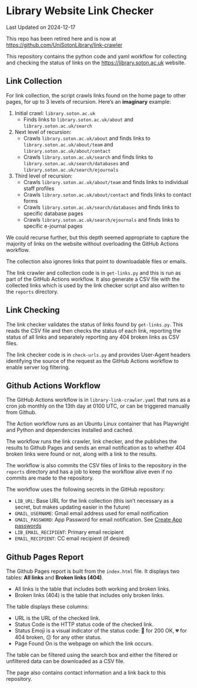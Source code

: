 # Library Website Link Checker

Last Updated on 2024-12-17

This repo has been retired here and is now at
<https://github.com/UniSotonLibrary/link-crawler>

This repository contains the python code and yaml workflow for
collecting and checking the status of links on the
<https://library.soton.ac.uk> website.

## Link Collection

For link collection, the script crawls links found on the home page to
other pages, for up to 3 levels of recursion. Here’s an **imaginary**
example:

1.  Initial crawl: `library.soton.ac.uk`
    - Finds links to `library.soton.ac.uk/about` and
      `library.soton.ac.uk/search`
2.  Next level of recursion:
    - Crawls `library.soton.ac.uk/about` and finds links to
      `library.soton.ac.uk/about/team` and
      `library.soton.ac.uk/about/contact`
    - Crawls `library.soton.ac.uk/search` and finds links to
      `library.soton.ac.uk/search/databases` and
      `library.soton.ac.uk/search/ejournals`
3.  Third level of recursion:
    - Crawls `library.soton.ac.uk/about/team` and finds links to
      individual staff profiles
    - Crawls `library.soton.ac.uk/about/contact` and finds links to
      contact forms
    - Crawls `library.soton.ac.uk/search/databases` and finds links to
      specific database pages
    - Crawls `library.soton.ac.uk/search/ejournals` and finds links to
      specific e-journal pages

We could recurse further, but this depth seemed appropriate to capture
the majority of links on the website without overloading the GitHub
Actions workflow.

The collection also ignores links that point to downloadable files or
emails.

The link crawler and collection code is in `get-links.py` and this is
run as part of the GitHub Actions workflow. It also generate a CSV file
with the collected links which is used by the link checker script and
also written to the `reports` directory.

## Link Checking

The link checker validates the status of links found by `get-links.py`.
This reads the CSV file and then checks the status of each link,
reporting the status of all links and separately reporting any 404
broken links as CSV files.

The link checker code is in `check-urls.py` and provides User-Agent
headers identifying the source of the request as the GitHub Actions
workflow to enable server log filtering.

## Github Actions Workflow

The GitHub Actions workflow is in `library-link-crawler.yaml` that runs
as a cron job monthly on the 13th day at 0100 UTC, or can be triggered
manually from Github.

The Action workflow runs as an Ubuntu Linux container that has
Playwright and Python and dependencies installed and cached.

The workflow runs the link crawler, link checker, and the publishes the
results to Github Pages and sends an email notification as to whether
404 broken links were found or not, along with a link to the results.

The workflow is also commits the CSV files of links to the repository in
the `reports` directory and has a job to keep the workflow alive even if
no commits are made to the repository.

The workflow uses the following secrets in the GitHub repository:

- `LIB_URL`: Base URL for the link collection (this isn’t necessary as a
  secret, but makes updating easier in the future)
- `GMAIL_USERNAME`: Gmail email address used for email notification
- `GMAIL_PASSWORD`: App Password for email notification. See [Create App
  passwords](https://knowledge.workspace.google.com/kb/how-to-create-app-passwords-000009237)
- `LIB_EMAIL_RECIPIENT`: Primary email recipient
- `EMAIL_RECIPIENT`: CC email recipient (if desired)

## Github Pages Report

The Github Pages report is built from the `index.html` file. It displays
two tables: **All links** and **Broken links (404)**.

- All links is the table that includes both working and broken links.
- Broken links (404) is the table that includes only broken links.

The table displays these columns:

- URL is the URL of the checked link.
- Status Code is the HTTP status code of the checked link.
- Status Emoji is a visual indicator of the status code: 💙 for 200 OK,
  💔 for 404 broken, 😕 for any other status.
- Page Found On is the webpage on which the link occurs.

The table can be filtered using the search box and either the filtered
or unfiltered data can be downloaded as a CSV file.

The page also contains contact information and a link back to this
repository.
